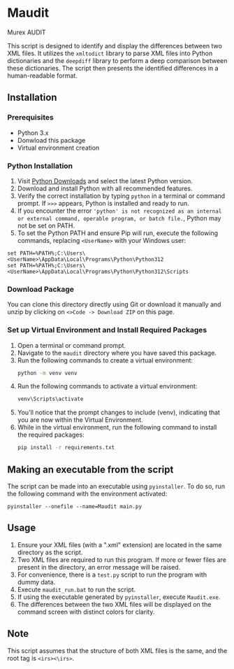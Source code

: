 # Maudit
Murex AUDIT

This script is designed to identify and display the differences between two XML files. It utilizes the `xmltodict` library to parse XML files into Python dictionaries and the `deepdiff` library to perform a deep comparison between these dictionaries. The script then presents the identified differences in a human-readable format.


## Installation

### Prerequisites
- Python 3.x
- Donwload this package
- Virtual environment creation

### Python Installation
1. Visit [Python Downloads](https://www.python.org/downloads/) and select the latest Python version.
2. Download and install Python with all recommended features.
3. Verify the correct installation by typing `python` in a terminal or command prompt. If `>>>` appears, Python is installed and ready to run.
4. If you encounter the error `'python' is not recognized as an internal or external command, operable program, or batch file.`, Python may not be set on PATH.
5. To set the Python PATH and ensure Pip will run, execute the following commands, replacing `<UserName>` with your Windows user:
```
set PATH=%PATH%;C:\Users\<UserName>\AppData\Local\Programs\Python\Python312
set PATH=%PATH%;C:\Users\<UserName>\AppData\Local\Programs\Python\Python312\Scripts
```
### Download Package
You can clone this directory directly using Git or download it manually and unzip by clicking on `<>Code -> Download ZIP` on this page.

### Set up Virtual Environment and Install Required Packages
1. Open a terminal or command prompt.
2. Navigate to the `maudit` directory where you have saved this package.
3. Run the following commands to create a virtual environment:
   ```bash
   python -m venv venv
4. Run the following commands to activate a virtual environment:
   ```bash
   venv\Scripts\activate
5. You'll notice that the prompt changes to include (venv), indicating that you are now within the Virtual Environment.
5. While in the virtual environment, run the following command to install the required packages:
   ```bash
   pip install -r requirements.txt
## Making an executable from the script
The script can be made into an executable using `pyinstaller`. To do so, run the following command with the environment activated:
   ```
   pyinstaller --onefile --name=Maudit main.py
   ```
## Usage
1. Ensure your XML files (with a ".xml" extension) are located in the same directory as the script.
2. Two XML files are required to run this program. If more or fewer files are present in the directory, an error message will be raised.
3. For convenience, there is a `test.py` script to run the program with dummy data.
4. Execute `maudit_run.bat` to run the script.
5. If using the executable generated by `pyinstaller`, execute `Maudit.exe`.
6. The differences between the two XML files will be displayed on the command screen with distinct colors for clarity.

## Note
This script assumes that the structure of both XML files is the same, and the root tag is `<irs><\irs>`.
